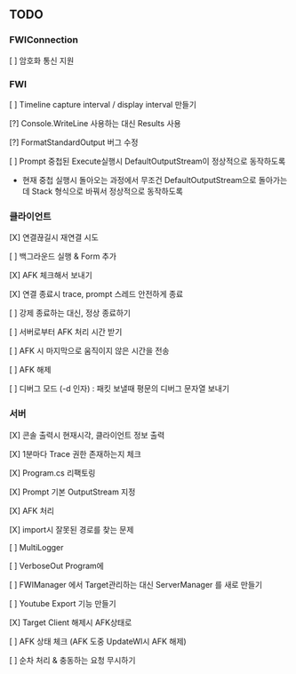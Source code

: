 ## TODO

### FWIConnection

[ ] 암호화 통신 지원

### FWI

[ ] Timeline capture interval / display interval 만들기

[?] Console.WriteLine 사용하는 대신 Results<string> 사용

[?] FormatStandardOutput 버그 수정

[ ] Prompt 중첩된 Execute실행시 DefaultOutputStream이 정상적으로 동작하도록
- 현재 중첩 실행시 돌아오는 과정에서 무조건 DefaultOutputStream으로 돌아가는데 Stack 형식으로 바꿔서 정상적으로 동작하도록

### 클라이언트

[X] 연결끊길시 재연결 시도

[ ] 백그라운드 실행 & Form 추가

[X] AFK 체크해서 보내기

[X] 연결 종료시 trace, prompt 스레드 안전하게 종료

[ ] 강제 종료하는 대신, 정상 종료하기

[ ] 서버로부터 AFK 처리 시간 받기

[ ] AFK 시 마지막으로 움직이지 않은 시간을 전송

[ ] AFK 해제

[ ] 디버그 모드 (-d 인자) : 패킷 보낼때 평문의 디버그 문자열 보내기

### 서버

[X] 콘솔 출력시 현재시각, 클라이언트 정보 출력

[X] 1분마다 Trace 권한 존재하는지 체크

[X] Program.cs 리팩토링

[X] Prompt 기본 OutputStream 지정

[X] AFK 처리

[X] import시 잘못된 경로를 찾는 문제

[ ] MultiLogger

[ ] VerboseOut Program에

[ ] FWIManager 에서 Target관리하는 대신 ServerManager 를 새로 만들기

[ ] Youtube Export 기능 만들기

[X] Target Client 해제시 AFK상태로

[ ] AFK 상태 체크 (AFK 도중 UpdateWI시 AFK 해제)

[ ] 순차 처리 & 충동하는 요청 무시하기

